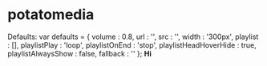 # potatomedia
Defaults:
var defaults = {
	volume : 0.8,
	url : '',
	src : '',
	width : '300px',
	playlist : [],
	playlistPlay : 'loop',
	playlistOnEnd : 'stop',
	playlistHeadHoverHide : true,
	playlistAlwaysShow : false,
	fallback : ''
};
<b>Hi</b>
